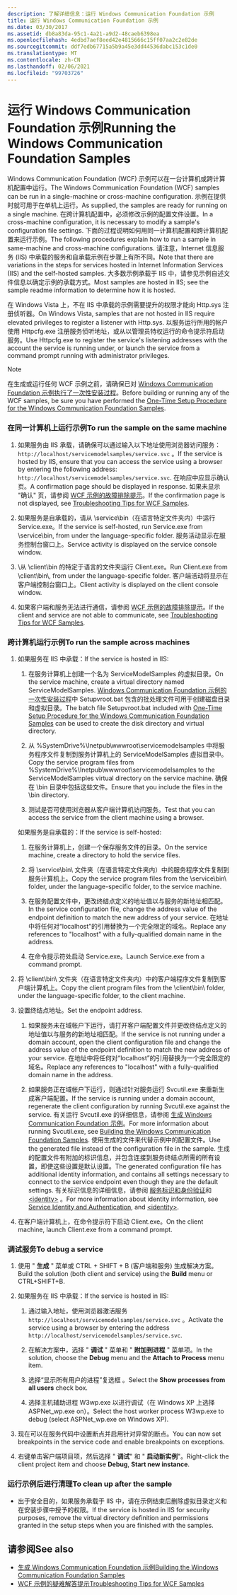 ```yaml
---
description: 了解详细信息：运行 Windows Communication Foundation 示例
title: 运行 Windows Communication Foundation 示例
ms.date: 03/30/2017
ms.assetid: db8a83da-95c1-4a21-a9d2-48caeb6398ea
ms.openlocfilehash: 4edbd7aef8eed42e4815666c15ff07aa2c2e82de
ms.sourcegitcommit: ddf7edb67715a5b9a45e3dd44536dabc153c1de0
ms.translationtype: MT
ms.contentlocale: zh-CN
ms.lasthandoff: 02/06/2021
ms.locfileid: "99703726"
---
```

# <a name="running-the-windows-communication-foundation-samples"></a><span data-ttu-id="0c33c-103">运行 Windows Communication Foundation 示例</span><span class="sxs-lookup"><span data-stu-id="0c33c-103">Running the Windows Communication Foundation Samples</span></span>

<span data-ttu-id="0c33c-104">Windows Communication Foundation (WCF) 示例可以在一台计算机或跨计算机配置中运行。</span><span class="sxs-lookup"><span data-stu-id="0c33c-104">The Windows Communication Foundation (WCF) samples can be run in a single-machine or cross-machine configuration.</span></span> <span data-ttu-id="0c33c-105">示例在提供时就可用于在单机上运行。</span><span class="sxs-lookup"><span data-stu-id="0c33c-105">As supplied, the samples are ready for running on a single machine.</span></span> <span data-ttu-id="0c33c-106">在跨计算机配置中，必须修改示例的配置文件设置。</span><span class="sxs-lookup"><span data-stu-id="0c33c-106">In a cross-machine configuration, it is necessary to modify a sample's configuration file settings.</span></span> <span data-ttu-id="0c33c-107">下面的过程说明如何用同一计算机配置和跨计算机配置来运行示例。</span><span class="sxs-lookup"><span data-stu-id="0c33c-107">The following procedures explain how to run a sample in same-machine and cross-machine configurations.</span></span> <span data-ttu-id="0c33c-108">请注意，Internet 信息服务 (IIS) 中承载的服务和自承载示例在步骤上有所不同。</span><span class="sxs-lookup"><span data-stu-id="0c33c-108">Note that there are variations in the steps for services hosted in Internet Information Services (IIS) and the self-hosted samples.</span></span> <span data-ttu-id="0c33c-109">大多数示例承载于 IIS 中，请参见示例自述文件信息以确定示例的承载方式。</span><span class="sxs-lookup"><span data-stu-id="0c33c-109">Most samples are hosted in IIS; see the sample readme information to determine how it is hosted.</span></span>  
  
 <span data-ttu-id="0c33c-110">在 Windows Vista 上，不在 IIS 中承载的示例需要提升的权限才能向 Http.sys 注册侦听器。</span><span class="sxs-lookup"><span data-stu-id="0c33c-110">On Windows Vista, samples that are not hosted in IIS require elevated privileges to register a listener with Http.sys.</span></span> <span data-ttu-id="0c33c-111">以服务运行所用的帐户使用 Httpcfg.exe 注册服务侦听地址，或从以管理员特权运行的命令提示符启动服务。</span><span class="sxs-lookup"><span data-stu-id="0c33c-111">Use Httpcfg.exe to register the service's listening addresses with the account the service is running under, or launch the service from a command prompt running with administrator privileges.</span></span>  
  
> [!NOTE]
> <span data-ttu-id="0c33c-112">在生成或运行任何 WCF 示例之前，请确保已对 [Windows Communication Foundation 示例执行了一次性安装过程](one-time-setup-procedure-for-the-wcf-samples.md)。</span><span class="sxs-lookup"><span data-stu-id="0c33c-112">Before building or running any of the WCF samples, be sure you have performed the [One-Time Setup Procedure for the Windows Communication Foundation Samples](one-time-setup-procedure-for-the-wcf-samples.md).</span></span>  
  
### <a name="to-run-the-sample-on-the-same-machine"></a><span data-ttu-id="0c33c-113">在同一计算机上运行示例</span><span class="sxs-lookup"><span data-stu-id="0c33c-113">To run the sample on the same machine</span></span>  
  
1. <span data-ttu-id="0c33c-114">如果服务由 IIS 承载，请确保可以通过输入以下地址使用浏览器访问服务： `http://localhost/servicemodelsamples/service.svc` 。</span><span class="sxs-lookup"><span data-stu-id="0c33c-114">If the service is hosted by IIS, ensure that you can access the service using a browser by entering the following address: `http://localhost/servicemodelsamples/service.svc`.</span></span> <span data-ttu-id="0c33c-115">在响应中应显示确认页。</span><span class="sxs-lookup"><span data-stu-id="0c33c-115">A confirmation page should be displayed in response.</span></span> <span data-ttu-id="0c33c-116">如果未显示 "确认" 页，请参阅 [WCF 示例的故障排除提示](/previous-versions/dotnet/netframework-3.5/ms751511(v=vs.90))。</span><span class="sxs-lookup"><span data-stu-id="0c33c-116">If the confirmation page is not displayed, see [Troubleshooting Tips for WCF Samples](/previous-versions/dotnet/netframework-3.5/ms751511(v=vs.90)).</span></span>  
  
2. <span data-ttu-id="0c33c-117">如果服务是自承载的，请从 \service\bin（在语言特定文件夹内）中运行 Service.exe。</span><span class="sxs-lookup"><span data-stu-id="0c33c-117">If the service is self-hosted, run Service.exe from \service\bin, from under the language-specific folder.</span></span> <span data-ttu-id="0c33c-118">服务活动显示在服务控制台窗口上。</span><span class="sxs-lookup"><span data-stu-id="0c33c-118">Service activity is displayed on the service console window.</span></span>  
  
3. <span data-ttu-id="0c33c-119">\\从 \client\bin 的特定于语言的文件夹运行 Client.exe。</span><span class="sxs-lookup"><span data-stu-id="0c33c-119">Run Client.exe from \client\bin\\, from under the language-specific folder.</span></span> <span data-ttu-id="0c33c-120">客户端活动将显示在客户端控制台窗口上。</span><span class="sxs-lookup"><span data-stu-id="0c33c-120">Client activity is displayed on the client console window.</span></span>  
  
4. <span data-ttu-id="0c33c-121">如果客户端和服务无法进行通信，请参阅 [WCF 示例的故障排除提示](/previous-versions/dotnet/netframework-3.5/ms751511(v=vs.90))。</span><span class="sxs-lookup"><span data-stu-id="0c33c-121">If the client and service are not able to communicate, see [Troubleshooting Tips for WCF Samples](/previous-versions/dotnet/netframework-3.5/ms751511(v=vs.90)).</span></span>  
  
### <a name="to-run-the-sample-across-machines"></a><span data-ttu-id="0c33c-122">跨计算机运行示例</span><span class="sxs-lookup"><span data-stu-id="0c33c-122">To run the sample across machines</span></span>  
  
1. <span data-ttu-id="0c33c-123">如果服务在 IIS 中承载：</span><span class="sxs-lookup"><span data-stu-id="0c33c-123">If the service is hosted in IIS:</span></span>  
  
    1. <span data-ttu-id="0c33c-124">在服务计算机上创建一个名为 ServiceModelSamples 的虚拟目录。</span><span class="sxs-lookup"><span data-stu-id="0c33c-124">On the service machine, create a virtual directory named ServiceModelSamples.</span></span> <span data-ttu-id="0c33c-125">[Windows Communication Foundation 示例的一次性安装过程](one-time-setup-procedure-for-the-wcf-samples.md)中 Setupvroot.bat 包含的批处理文件可用于创建磁盘目录和虚拟目录。</span><span class="sxs-lookup"><span data-stu-id="0c33c-125">The batch file Setupvroot.bat included with [One-Time Setup Procedure for the Windows Communication Foundation Samples](one-time-setup-procedure-for-the-wcf-samples.md) can be used to create the disk directory and virtual directory.</span></span>  
  
    2. <span data-ttu-id="0c33c-126">从 %SystemDrive%\Inetpub\wwwroot\servicemodelsamples 中将服务程序文件复制到服务计算机上的 ServiceModelSamples 虚拟目录中。</span><span class="sxs-lookup"><span data-stu-id="0c33c-126">Copy the service program files from %SystemDrive%\Inetpub\wwwroot\servicemodelsamples to the ServiceModelSamples virtual directory on the service machine.</span></span> <span data-ttu-id="0c33c-127">确保在 \bin 目录中包括这些文件。</span><span class="sxs-lookup"><span data-stu-id="0c33c-127">Ensure that you include the files in the \bin directory.</span></span>  
  
    3. <span data-ttu-id="0c33c-128">测试是否可使用浏览器从客户端计算机访问服务。</span><span class="sxs-lookup"><span data-stu-id="0c33c-128">Test that you can access the service from the client machine using a browser.</span></span>  
  
     <span data-ttu-id="0c33c-129">如果服务是自承载的：</span><span class="sxs-lookup"><span data-stu-id="0c33c-129">If the service is self-hosted:</span></span>  
  
    1. <span data-ttu-id="0c33c-130">在服务计算机上，创建一个保存服务文件的目录。</span><span class="sxs-lookup"><span data-stu-id="0c33c-130">On the service machine, create a directory to hold the service files.</span></span>  
  
    2. <span data-ttu-id="0c33c-131">将 \service\bin\ 文件夹（在语言特定文件夹内）中的服务程序文件复制到服务计算机上。</span><span class="sxs-lookup"><span data-stu-id="0c33c-131">Copy the service program files from the \service\bin\ folder, under the language-specific folder, to the service machine.</span></span>  
  
    3. <span data-ttu-id="0c33c-132">在服务配置文件中，更改终结点定义的地址值以与服务的新地址相匹配。</span><span class="sxs-lookup"><span data-stu-id="0c33c-132">In the service configuration file, change the address value of the endpoint definition to match the new address of your service.</span></span> <span data-ttu-id="0c33c-133">在地址中将任何对“localhost”的引用替换为一个完全限定的域名。</span><span class="sxs-lookup"><span data-stu-id="0c33c-133">Replace any references to "localhost" with a fully-qualified domain name in the address.</span></span>  
  
    4. <span data-ttu-id="0c33c-134">在命令提示符处启动 Service.exe。</span><span class="sxs-lookup"><span data-stu-id="0c33c-134">Launch Service.exe from a command prompt.</span></span>  
  
2. <span data-ttu-id="0c33c-135">将 \client\bin\ 文件夹（在语言特定文件夹内）中的客户端程序文件复制到客户端计算机上。</span><span class="sxs-lookup"><span data-stu-id="0c33c-135">Copy the client program files from the \client\bin\ folder, under the language-specific folder, to the client machine.</span></span>  
  
3. <span data-ttu-id="0c33c-136">设置终结点地址。</span><span class="sxs-lookup"><span data-stu-id="0c33c-136">Set the endpoint address.</span></span>  
  
    1. <span data-ttu-id="0c33c-137">如果服务未在域帐户下运行，请打开客户端配置文件并更改终结点定义的地址值以与服务的新地址相匹配。</span><span class="sxs-lookup"><span data-stu-id="0c33c-137">If the service is not running under a domain account, open the client configuration file and change the address value of the endpoint definition to match the new address of your service.</span></span> <span data-ttu-id="0c33c-138">在地址中将任何对“localhost”的引用替换为一个完全限定的域名。</span><span class="sxs-lookup"><span data-stu-id="0c33c-138">Replace any references to "localhost" with a fully-qualified domain name in the address.</span></span>  
  
    2. <span data-ttu-id="0c33c-139">如果服务正在域帐户下运行，则通过针对服务运行 Svcutil.exe 来重新生成客户端配置。</span><span class="sxs-lookup"><span data-stu-id="0c33c-139">If the service is running under a domain account, regenerate the client configuration by running Svcutil.exe against the service.</span></span> <span data-ttu-id="0c33c-140">有关运行 Svcutil.exe 的详细信息，请参阅 [生成 Windows Communication Foundation 示例](building-the-samples.md)。</span><span class="sxs-lookup"><span data-stu-id="0c33c-140">For more information about running Svcutil.exe, see [Building the Windows Communication Foundation Samples](building-the-samples.md).</span></span> <span data-ttu-id="0c33c-141">使用生成的文件来代替示例中的配置文件。</span><span class="sxs-lookup"><span data-stu-id="0c33c-141">Use the generated file instead of the configuration file in the sample.</span></span> <span data-ttu-id="0c33c-142">生成的配置文件有附加的标识信息，并包含连接到服务终结点所需的所有设置，即使这些设置是默认设置。</span><span class="sxs-lookup"><span data-stu-id="0c33c-142">The generated configuration file has additional identity information, and contains all settings necessary to connect to the service endpoint even though they are the default settings.</span></span> <span data-ttu-id="0c33c-143">有关标识信息的详细信息，请参阅 [服务标识和身份验证](../feature-details/service-identity-and-authentication.md)和 [\<identity>](../../configure-apps/file-schema/wcf/identity.md) 。</span><span class="sxs-lookup"><span data-stu-id="0c33c-143">For more information about identity information, see [Service Identity and Authentication](../feature-details/service-identity-and-authentication.md), and [\<identity>](../../configure-apps/file-schema/wcf/identity.md).</span></span>  
  
4. <span data-ttu-id="0c33c-144">在客户端计算机上，在命令提示符下启动 Client.exe。</span><span class="sxs-lookup"><span data-stu-id="0c33c-144">On the client machine, launch Client.exe from a command prompt.</span></span>  
  
### <a name="to-debug-a-service"></a><span data-ttu-id="0c33c-145">调试服务</span><span class="sxs-lookup"><span data-stu-id="0c33c-145">To debug a service</span></span>  
  
1. <span data-ttu-id="0c33c-146">使用 " **生成** " 菜单或 CTRL + SHIFT + B (客户端和服务) 生成解决方案。</span><span class="sxs-lookup"><span data-stu-id="0c33c-146">Build the solution (both client and service) using the **Build** menu or CTRL+SHIFT+B.</span></span>  
  
2. <span data-ttu-id="0c33c-147">如果服务在 IIS 中承载：</span><span class="sxs-lookup"><span data-stu-id="0c33c-147">If the service is hosted in IIS:</span></span>  
  
    1. <span data-ttu-id="0c33c-148">通过输入地址，使用浏览器激活服务 `http://localhost/servicemodelsamples/service.svc` 。</span><span class="sxs-lookup"><span data-stu-id="0c33c-148">Activate the service using a browser by entering the address `http://localhost/servicemodelsamples/service.svc`.</span></span>  
  
    2. <span data-ttu-id="0c33c-149">在解决方案中，选择 " **调试** " 菜单和 " **附加到进程** " 菜单项。</span><span class="sxs-lookup"><span data-stu-id="0c33c-149">In the solution, choose the **Debug** menu and the **Attach to Process** menu item.</span></span>  
  
    3. <span data-ttu-id="0c33c-150">选择“显示所有用户的进程”复选框  。</span><span class="sxs-lookup"><span data-stu-id="0c33c-150">Select the **Show processes from all users** check box.</span></span>  
  
    4. <span data-ttu-id="0c33c-151">选择主机辅助进程 W3wp.exe 以进行调试（在 Windows XP 上选择 ASPNet_wp.exe on）。</span><span class="sxs-lookup"><span data-stu-id="0c33c-151">Select the host worker process W3wp.exe to debug (select ASPNet_wp.exe on Windows XP).</span></span>  
  
3. <span data-ttu-id="0c33c-152">现在可以在服务代码中设置断点并启用针对异常的断点。</span><span class="sxs-lookup"><span data-stu-id="0c33c-152">You can now set breakpoints in the service code and enable breakpoints on exceptions.</span></span>  
  
4. <span data-ttu-id="0c33c-153">右键单击客户端项目项，然后选择 " **调试**" 和 " **启动新实例**"。</span><span class="sxs-lookup"><span data-stu-id="0c33c-153">Right-click the client project item and choose **Debug**, **Start new instance**.</span></span>  
  
### <a name="to-clean-up-after-the-sample"></a><span data-ttu-id="0c33c-154">运行示例后进行清理</span><span class="sxs-lookup"><span data-stu-id="0c33c-154">To clean up after the sample</span></span>  
  
- <span data-ttu-id="0c33c-155">出于安全目的，如果服务承载于 IIS 中，请在示例结束后删除虚拟目录定义和在安装步骤中授予的权限。</span><span class="sxs-lookup"><span data-stu-id="0c33c-155">If the service is hosted in IIS for security purposes, remove the virtual directory definition and permissions granted in the setup steps when you are finished with the samples.</span></span>  
  
## <a name="see-also"></a><span data-ttu-id="0c33c-156">请参阅</span><span class="sxs-lookup"><span data-stu-id="0c33c-156">See also</span></span>

- [<span data-ttu-id="0c33c-157">生成 Windows Communication Foundation 示例</span><span class="sxs-lookup"><span data-stu-id="0c33c-157">Building the Windows Communication Foundation Samples</span></span>](building-the-samples.md)
- <span data-ttu-id="0c33c-158">[WCF 示例的疑难解答提示](/previous-versions/dotnet/netframework-3.5/ms751511(v=vs.90))</span><span class="sxs-lookup"><span data-stu-id="0c33c-158">[Troubleshooting Tips for WCF Samples](/previous-versions/dotnet/netframework-3.5/ms751511(v=vs.90))</span></span>
